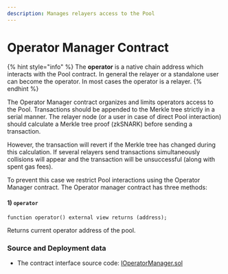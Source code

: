 ```yaml
---
description: Manages relayers access to the Pool
---
```


# Operator Manager Contract

{% hint style="info" %}
The **operator** is a native chain address which interacts with the Pool contract. In general the relayer or a standalone user can become the operator. In most cases the operator is a relayer.
{% endhint %}

The Operator Manager contract organizes and limits operators access to the Pool. Transactions should be appended to the Merkle tree strictly in a serial manner. The relayer node (or a user in case of direct Pool interaction) should calculate a Merkle tree proof (zkSNARK) before sending a transaction.&#x20;

However, the transaction will revert if the Merkle tree has changed during this calculation. If several relayers send transactions simultaneously collisions will appear and the transaction will be unsuccessful (along with spent gas fees).

To prevent this case we restrict Pool interactions using the Operator Manager contract. The Operator manager contract has three methods:

#### 1) `operator`

```solidity
function operator() external view returns (address);
```

Returns current operator address of the pool.


### Source and Deployment data

* The contract interface source code: [IOperatorManager.sol](https://github.com/zeropoolnetwork/pool-evm-single-l1/blob/main/contracts/consensus/IOperatorManager.sol)

